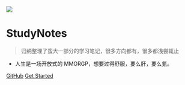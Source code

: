 <img src="./img/luna.png" class="head-img">

# StudyNotes

> 归纳整理了蛮大一部分的学习笔记，很多方向都有，很多都浅尝辄止

- 人生是一场开放式的 MMORGP，想要过得舒服，要么肝，要么氪。

[GitHub](https://github.com/juilletVent/StudyNotes)
[Get Started](/?id=归纳整理了蛮大一部分的学习笔记，很多方向都有，很多都浅尝辄止。)
